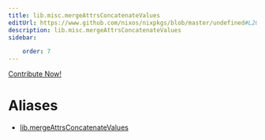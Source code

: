 ```yaml
---
title: lib.misc.mergeAttrsConcatenateValues
editUrl: https://www.github.com/nixos/nixpkgs/blob/master/undefined#L208C27
description: lib.misc.mergeAttrsConcatenateValues
sidebar:

    order: 7
---
```


<a href="https://www.github.com/nixos/nixpkgs/blob/master/undefined#L208C27">Contribute Now!</a>


# Aliases

- [lib.mergeAttrsConcatenateValues](/nix-doc-comments/reference/lib/lib-mergeattrsconcatenatevalues)


